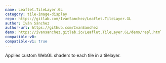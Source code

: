 ```yaml
---
name: Leaflet.TileLayer.GL
category: tile-image-display
repo: https://gitlab.com/IvanSanchez/Leaflet.TileLayer.GL
author: Iván Sánchez
author-url: https://github.com/IvanSanchez
demo: https://ivansanchez.gitlab.io/Leaflet.TileLayer.GL/demo/repl.html
compatible-v0:
compatible-v1: true
---
```


Applies custom WebGL shaders to each tile in a tilelayer.
